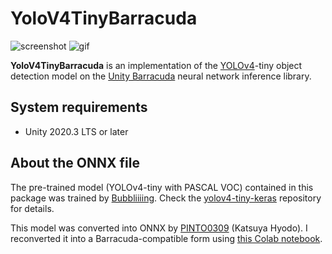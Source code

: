YoloV4TinyBarracuda
===================

![screenshot](https://user-images.githubusercontent.com/343936/125791496-bea56f8d-7c7e-4e5e-b8b3-2fcefb45e2c9.png)
![gif](https://user-images.githubusercontent.com/343936/125790218-5c33a411-2a8e-4bbc-bbe3-0dd143a18439.gif)

**YoloV4TinyBarracuda** is an implementation of the [YOLOv4]-tiny object detection model on the [Unity Barracuda] neural network inference library.

[YOLOv4]: https://arxiv.org/abs/2004.10934
[Unity Barracuda]: https://docs.unity3d.com/Packages/com.unity.barracuda@latest

System requirements
-------------------

- Unity 2020.3 LTS or later

About the ONNX file
-------------------

The pre-trained model (YOLOv4-tiny with PASCAL VOC) contained in this package was trained by [Bubbliiiing].
Check the [yolov4-tiny-keras] repository for details.

[Bubbliiiing]: https://github.com/bubbliiiing
[yolov4-tiny-keras]: https://github.com/bubbliiiing/yolov4-tiny-keras

This model was converted into ONNX by [PINTO0309] (Katsuya Hyodo).
I reconverted it into a Barracuda-compatible form using [this Colab notebook].

[PINTO0309]: https://github.com/PINTO0309/PINTO_model_zoo
[this Colab notebook]: https://colab.research.google.com/drive/1YjSQ0IJvKimrc5-I4QXaWJ43-nbPqKOS?usp=sharing
